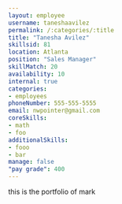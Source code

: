 ```yaml
--- 
layout: employee 
username: taneshaavilez
permalink: /:categories/:title 
title: "Tanesha Avilez" 
skillsid: 81 
location: Atlanta
position: "Sales Manager"
skillMatch: 20
availability: 10
internal: true
categories: 
- employees
phoneNumber: 555-555-5555 
email: nwpointer@gmail.com
coreSkills:
- math 
- foo
additionalSkills:
- fooo
- bar
manage: false
"pay grade": 400
---
```


this is the portfolio of mark